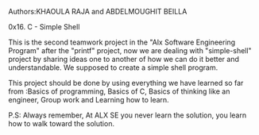Authors:KHAOULA RAJA and ABDELMOUGHIT BEILLA

0x16. C - Simple Shell


This is the second teamwork project in the "Alx Software Engineering Program" after the "printf" project, now we are dealing with "simple-shell" project by sharing ideas one to another of how we can do it better and understandable.
We supposed to create a simple shell program.

This project should be done by using everything we have learned so far from :Basics of programming, Basics of C, Basics of thinking like an engineer, Group work and Learning how to learn.

P.S: Always remember, At ALX SE you never learn the solution, you learn how to walk toward the solution.
